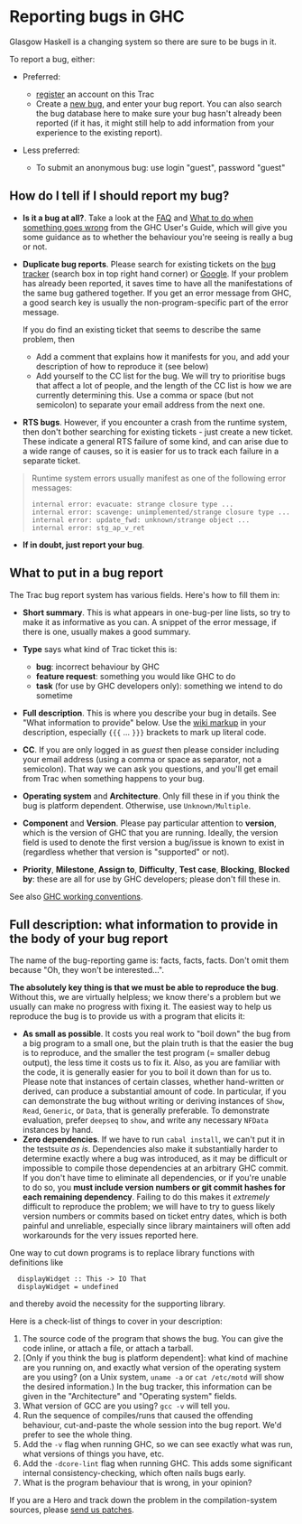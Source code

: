 # Reporting bugs in GHC



Glasgow Haskell is a changing system so there are sure to be bugs in it.



To report a bug, either:


- Preferred:

  - [register](/trac/ghc/register) an account on this Trac
  - Create a [new bug](/trac/ghc/newticket?type=bug), and enter your bug report. You can also search the bug database here to make sure your bug hasn't already been reported (if it has, it might still help to add information from your experience to the existing report).
- Less preferred:

  - To submit an anonymous bug: use login "guest", password "guest"

## How do I tell if I should report my bug?


- **Is it a bug at all?**.  Take a look at the [
  FAQ](http://haskell.org/haskellwiki/GHC/FAQ) and [What to do when something goes wrong](http://www.haskell.org/ghc/docs/latest/html/users_guide/gone_wrong.html) from the GHC User's Guide, which will give you some guidance as to whether the behaviour you're seeing is really a bug or not.

- **Duplicate bug reports**.  Please search for existing tickets on the [
  bug tracker](http://hackage.haskell.org/trac/ghc) (search box in top right hand corner) or [
  Google](http://www.google.com/?q=site:ghc.haskell.org/trac/ghc/ticket%20).  If your problem has already been reported, it saves time to have all the manifestations of the same bug gathered together.  If you get an error message from GHC, a good search key is usually the non-program-specific part of the error message.

  If you do find an existing ticket that seems to describe the same problem, then

  - Add a comment that explains how it manifests for you, and add your description of how to reproduce it (see below)
  - Add yourself to the CC list for the bug. We will try to prioritise bugs that affect a lot of people, and the length of the CC list is how we are currently determining this.  Use a comma or space (but not semicolon) to separate your email address from the next one.

- **RTS bugs**.  However, if you encounter a crash from the runtime system, then don't bother searching for existing tickets - just create a new ticket.  These indicate a general RTS failure of some kind, and can arise due to a wide range of causes, so it is easier for us to track each failure in a separate ticket.  

>
>
> Runtime system errors usually manifest as one of the following error messages:
>
>
> ```wiki
> internal error: evacuate: strange closure type ...
> internal error: scavenge: unimplemented/strange closure type ...
> internal error: update_fwd: unknown/strange object ...
> internal error: stg_ap_v_ret
> ```


- **If in doubt, just report your bug**.

## What to put in a bug report



The Trac bug report system has various fields. Here's how to fill them in:


- **Short summary**.  This is what appears in one-bug-per line lists, so try to make it as informative as you can. A snippet of the error message, if there is one, usually makes a good summary.

- **Type** says what kind of Trac ticket this is:

  - **bug**: incorrect behaviour by GHC
  - **feature request**: something you would like GHC to do
  - **task** (for use by GHC developers only): something we intend to do sometime

- **Full description**.  This is where you describe your bug in details.  See "What information to provide" below.  Use the [wiki markup](trac-wiki-misc) in your description, especially `{{{` ... `}}}` brackets to mark up literal code.

- **CC**.  If you are only logged in as *guest* then please consider including your email address (using a comma or space as separator, not a semicolon). That way we can ask you questions, and you'll get email from Trac when something happens to your bug.

- **Operating system** and **Architecture**. Only fill these in if you think the bug is platform dependent. Otherwise, use `Unknown/Multiple`.

- **Component** and **Version**. Please pay particular attention to **version**, which is the version of GHC that you are running. Ideally, the version field is used to denote the first version a bug/issue is known to exist in (regardless whether that version is "supported" or not). 

- **Priority**, **Milestone**, **Assign to**, **Difficulty**, **Test case**, **Blocking**, **Blocked by**:  these are all for use by GHC developers; please don't fill these in.


See also [GHC working conventions](contributing).
 


## Full description: what information to provide in the body of your bug report



The name of the bug-reporting game is: facts, facts, facts. Don't omit them because "Oh, they won't be interested…".



**The absolutely key thing is that we must be able to reproduce the bug**.  Without this, we are virtually helpless; we know there's a problem but we usually can make no progress with fixing it.  The easiest way to help us reproduce the bug is to provide us with a program that elicits it:


- **As small as possible**.  It costs you real work to "boil down" the bug from a big program to a small one, but the plain truth is that the easier the bug is to reproduce, and the smaller the test program (= smaller debug output), the less time it costs us to fix it. Also, as you are familiar with the code, it is generally easier for you to boil it down than for us to. Please note that instances of certain classes, whether hand-written or derived, can produce a substantial amount of code. In particular, if you can demonstrate the bug without writing or deriving instances of `Show`, `Read`, `Generic`, or `Data`, that is generally preferable. To demonstrate evaluation, prefer `deepseq` to `show`, and write any necessary `NFData` instances by hand.
- **Zero dependencies**.  If we have to run `cabal install`, we can't put it in the testsuite *as is*. Dependencies also make it substantially harder to determine exactly where a bug was introduced, as it may be difficult or impossible to compile those dependencies at an arbitrary GHC commit. If you don't have time to eliminate all dependencies, or if you're unable to do so, you **must include version numbers or git commit hashes for each remaining dependency**. Failing to do this makes it *extremely* difficult to reproduce the problem; we will have to try to guess likely version numbers or commits based on ticket entry dates, which is both painful and unreliable, especially since library maintainers will often add workarounds for the very issues reported here.


One way to cut down programs is to replace library functions with definitions like


```wiki
  displayWidget :: This -> IO That
  displayWidget = undefined
```


and thereby avoid the necessity for the supporting library.



Here is a check-list of things to cover in your description:


1. The source code of the program that shows the bug.  You can give the code inline, or attach a file, or attach a tarball.
1. \[Only if you think the bug is platform dependent\]: what kind of machine are you running on, and exactly what version of the operating system are you using? (on a Unix system, `uname -a` or `cat /etc/motd` will show the desired information.) In the bug tracker, this information can be given in the "Architecture" and "Operating system" fields.
1. What version of GCC are you using? `gcc -v` will tell you.
1. Run the sequence of compiles/runs that caused the offending behaviour, cut-and-paste the whole session into the bug report. We'd prefer to see the whole thing.
1. Add the `-v` flag when running GHC, so we can see exactly what was run, what versions of things you have, etc.
1. Add the `-dcore-lint` flag when running GHC.  This adds some significant internal consistency-checking, which often nails bugs early.
1. What is the program behaviour that is wrong, in your opinion?


If you are a Hero and track down the problem in the compilation-system sources, please [send us patches](working-conventions/fixing-bugs).


